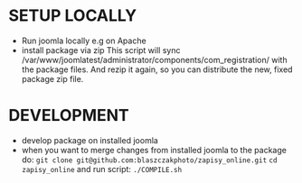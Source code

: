 # SETUP LOCALLY
- Run joomla locally e.g on Apache
- install package via zip
This script will sync /var/www/joomlatest/administrator/components/com_registration/ with the package files. And rezip it again, so you can distribute the new, fixed package zip file.

# DEVELOPMENT

- develop package on installed joomla
- when you want to merge changes from installed joomla to the package do:
`git clone git@github.com:blaszczakphoto/zapisy_online.git`
`cd zapisy_online`
and run script:
`./COMPILE.sh`
